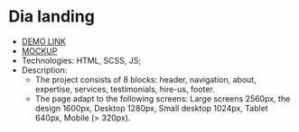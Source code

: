 # Dia landing
- [DEMO LINK](https://katya-suvorova.github.io/dia-landing/)
- [MOCKUP](https://www.figma.com/file/7qwsWggv9BAxMi2VPhBuPr/Air-(formerly-Dia)?node-id=9138%3A35)
- Technologies: HTML, SCSS, JS;
- Description:
  - The project consists of 8 blocks: header, navigation, about, expertise, services, testimonials, hire-us, footer.
  - The page adapt to the following screens: Large screens 2560px, the design 1600px, Desktop 1280px, Small desktop 1024px, Tablet 640px, Mobile (> 320px).
